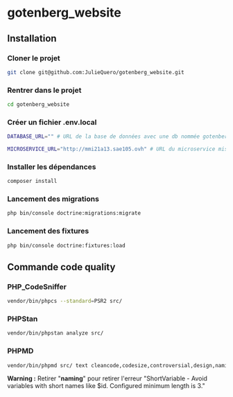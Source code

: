 # gotenberg_website

## Installation

### Cloner le projet
```bash
git clone git@github.com:JulieQuero/gotenberg_website.git
```
### Rentrer dans le projet
```bash
cd gotenberg_website
```

### Créer un fichier .env.local
```bash
DATABASE_URL="" # URL de la base de données avec une db nommée gotenberg_website

MICROSERVICE_URL="http://mmi21a13.sae105.ovh" # URL du microservice mise en production
```

### Installer les dépendances
```bash
composer install
```

### Lancement des migrations
```bash
php bin/console doctrine:migrations:migrate
```

### Lancement des fixtures
```bash
php bin/console doctrine:fixtures:load
```

## Commande code quality

### PHP_CodeSniffer

```bash
vendor/bin/phpcs --standard=PSR2 src/
```

### PHPStan

```bash
vendor/bin/phpstan analyze src/
```

### PHPMD

```bash
vendor/bin/phpmd src/ text cleancode,codesize,controversial,design,naming,unusedcode
```

**Warning :** Retirer "**naming**" pour retirer l'erreur "ShortVariable - Avoid variables with short names like $id. Configured minimum length is 3."